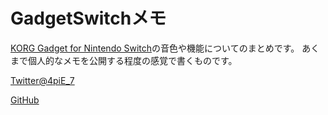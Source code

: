 # GadgetSwitchメモ

[KORG Gadget for Nintendo Switch](http://gadget.korg.com/nintendo_switch/jp/)の音色や機能についてのまとめです。
あくまで個人的なメモを公開する程度の感覚で書くものです。

[Twitter@4piE_7](https://twitter.com/4piE_7)

[GitHub](https://github.com/mu4pie7/gadget-switch-wiki/)